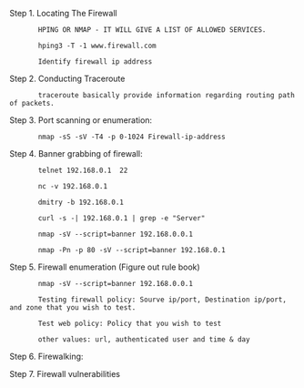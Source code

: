Step 1. Locating The Firewall

           HPING OR NMAP - IT WILL GIVE A LIST OF ALLOWED SERVICES.
           
           hping3 -T -1 www.firewall.com
           
           Identify firewall ip address

Step 2. Conducting Traceroute
           
           traceroute basically provide information regarding routing path of packets.
           
Step 3. Port scanning or enumeration:
      
           nmap -sS -sV -T4 -p 0-1024 Firewall-ip-address
           
Step 4. Banner grabbing of firewall:

           telnet 192.168.0.1  22
           
           nc -v 192.168.0.1
           
           dmitry -b 192.168.0.1
           
           curl -s -| 192.168.0.1 | grep -e "Server"
           
           nmap -sV --script=banner 192.168.0.0.1
           
           nmap -Pn -p 80 -sV --script=banner 192.168.0.1
        
Step 5. Firewall enumeration (Figure out rule book)
  
           nmap -sV --script=banner 192.168.0.0.1
           
           Testing firewall policy: Sourve ip/port, Destination ip/port, and zone that you wish to test.
           
           Test web policy: Policy that you wish to test
           
           other values: url, authenticated user and time & day

Step 6. Firewalking:

Step 7. Firewall vulnerabilities           
